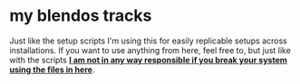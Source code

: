 # my blendos tracks
Just like the setup scripts I'm using this for easily replicable setups across installations. If you want to use anything from here, feel free to, but just like with the scripts <ins>**I am not in any way responsible if you break your system using the files in here**</ins>.
